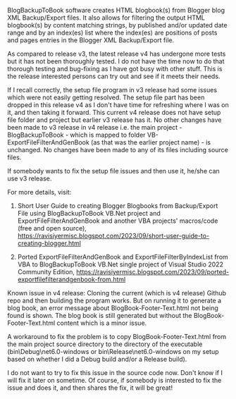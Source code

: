 BlogBackupToBook software creates HTML blogbook(s) from Blogger blog XML Backup/Export files. It also allows for filtering the output HTML blogbook(s) by content matching strings, by published and/or updated date range and by an index(es) list where the index(es) are positions of posts and pages entries in the Blogger XML Backup/Export file. 

As compared to release v3, the latest release v4 has undergone more tests but it has not been thoroughly tested. I do not have the time now to do that thorough testing and bug-fixing as I have got busy with other stuff. This is the release interested persons can try out and see if it meets their needs.

If I recall correctly, the setup file program in v3 release had some issues which were not easily getting resolved. The setup file part has been dropped in this release v4 as I don't have time for refreshing where I was on it, and then taking it forward. This current v4 release does not have setup file folder and project but earlier v3 release has it. No other changes have been made to v3 release in v4 release i.e. the main project - BlogBackupToBook - which is mapped to folder VB-ExportFileFilterAndGenBook (as that was the earlier project name) - is unchanged. No changes have been made to any of its files including source files.

If somebody wants to fix the setup file issues and then use it, he/she can use v3 release.

For more details, visit:

1) Short User Guide to creating Blogger Blogbooks from Backup/Export File using BlogBackupToBook VB.Net project and ExportFileFilterAndGenBook and another VBA projects' macros/code (free and open source), https://ravisiyermisc.blogspot.com/2023/09/short-user-guide-to-creating-blogger.html

2) Ported ExportFileFilterAndGenBook and ExportFileFilterByIndexList from VBA to BlogBackupToBook VB.Net single project of Visual Studio 2022 Community Edition, https://ravisiyermisc.blogspot.com/2023/09/ported-exportfilefilterandgenbook-from.html

Known issue in v4 release:
Cloning the current (which is v4 release) Github repo and then building the program works. But on running it to generate a blog book, an error message about BlogBook-Footer-Text.html not being found is shown. The blog book is still generated but without the BlogBook-Footer-Text.html content which is a minor issue.

A workaround to fix the problem is to copy BlogBook-Footer-Text.html from the main project source directory to the directory of the executable (bin\Debug\net6.0-windows or bin\Release\net6.0-windows on my setup based on whether I did a Debug build and/or a Release build). 

I do not want to try to fix this issue in the source code now. Don't know if I will fix it later on sometime. Of course, if somebody is interested to fix the issue and does it, and then shares the fix, it will be great!

